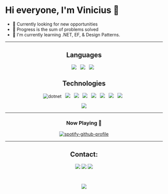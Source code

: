 # **Hi everyone, I'm Vinicius** 👋

- 🔭 Currently looking for new opportunities
 - 💭 Progress is the sum of problems solved
 - 🌱 I'm currently learning .NET, EF, & Design Patterns.

---

<div style="display: inline_block" align="center">

## **Languages**

  ![](https://img.shields.io/badge/C%23-239120?style=for-the-badge&logo=c-sharp&logoColor=white) &nbsp;
  ![](https://img.shields.io/badge/TypeScript-007ACC?style=for-the-badge&logo=typescript&logoColor=white) &nbsp;
  ![](https://img.shields.io/badge/JavaScript-F7DF1E?style=for-the-badge&logo=javascript&logoColor=black) &nbsp;

</div>

<div style="display: inline_block" align="center">
  
## **Technologies**

  ![dotnet](https://img.shields.io/badge/.NET-5C2D91?style=for-the-badge&logo=.net&logoColor=white) &nbsp;
  ![](https://img.shields.io/badge/Angular-DD0031?style=for-the-badge&logo=angular&logoColor=white) &nbsp;
  ![](https://img.shields.io/badge/Microsoft_SQL_Server-CC2927?style=for-the-badge&logo=microsoft-sql-server&logoColor=white) &nbsp;
  ![](https://img.shields.io/badge/GIT-E44C30?style=for-the-badge&logo=git&logoColor=white) &nbsp;
  ![](https://img.shields.io/badge/Trello-0052CC?style=for-the-badge&logo=trello&logoColor=white) &nbsp;
  ![](https://img.shields.io/badge/Figma-F24E1E?style=for-the-badge&logo=figma&logoColor=white) &nbsp;
  ![](https://img.shields.io/badge/Tailwind_CSS-38B2AC?style=for-the-badge&logo=tailwind-css&logoColor=white) &nbsp;
  ![](https://img.shields.io/badge/json%20web%20tokens-323330?style=for-the-badge&logo=json-web-tokens&logoColor=pink) &nbsp;

<div align="center">

  ![](https://github-readme-stats.vercel.app/api/top-langs/?username=vinivdev&theme=vue-dark&hide_border=true&include_all_commits=false&count_private=false&layout=compact)

---

### **Now Playing 🎵**

   [![spotify-github-profile](https://spotify-github-profile.vercel.app/api/view?uid=smsnxcfcob1x0ndh80z621iyx&cover_image=true&theme=natemoo-re&bar_color=53b14f&bar_color_cover=true)](https://github.com/kittinan/spotify-github-profile)

  ---
</div>

 ## Contact:
<div>
  
  [![](https://img.shields.io/badge/Gmail-D14836?style=for-the-badge&logo=gmail&logoColor=white)]()
  [![](https://img.shields.io/badge/LinkedIn-0077B5?style=for-the-badge&logo=linkedin&logoColor=white)](https://www.linkedin.com/in/vinicius-de-paula-silva-2614b5189/)
  [![](https://img.shields.io/badge/Discord-7289DA?style=for-the-badge&logo=discord&logoColor=white)](https://discordapp.com/users/472209985393131522)
</div>
<br>
    





![](https://quotes-github-readme.vercel.app/api?type=horizontal&theme=dark)